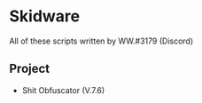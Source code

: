 # Skidware
All of these scripts written by WW.#3179 (Discord)

## Project
- Shit Obfuscator (V.7.6)
